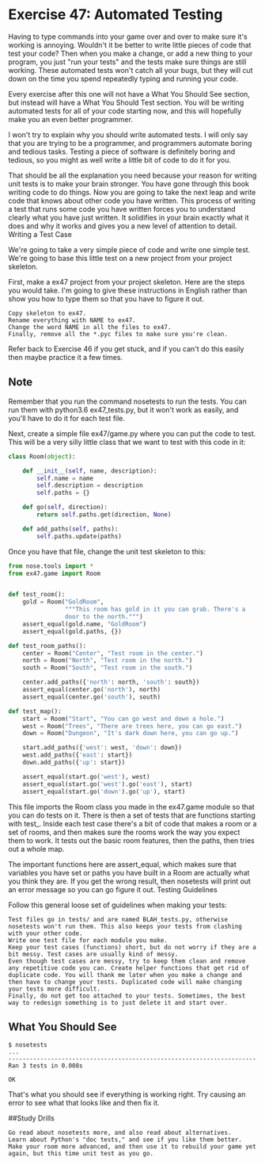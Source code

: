 # Exercise 47: Automated Testing

Having to type commands into your game over and over to make sure it's working is annoying. Wouldn't it be better to write little pieces of code that test your code? Then when you make a change, or add a new thing to your program, you just "run your tests" and the tests make sure things are still working. These automated tests won't catch all your bugs, but they will cut down on the time you spend repeatedly typing and running your code.

Every exercise after this one will not have a What You Should See section, but instead will have a What You Should Test section. You will be writing automated tests for all of your code starting now, and this will hopefully make you an even better programmer.

I won't try to explain why you should write automated tests. I will only say that you are trying to be a programmer, and programmers automate boring and tedious tasks. Testing a piece of software is definitely boring and tedious, so you might as well write a little bit of code to do it for you.

That should be all the explanation you need because your reason for writing unit tests is to make your brain stronger. You have gone through this book writing code to do things. Now you are going to take the next leap and write code that knows about other code you have written. This process of writing a test that runs some code you have written forces you to understand clearly what you have just written. It solidifies in your brain exactly what it does and why it works and gives you a new level of attention to detail.
Writing a Test Case

We're going to take a very simple piece of code and write one simple test. We're going to base this little test on a new project from your project skeleton.

First, make a ex47 project from your project skeleton. Here are the steps you would take. I'm going to give these instructions in English rather than show you how to type them so that you have to figure it out.

    Copy skeleton to ex47.
    Rename everything with NAME to ex47.
    Change the word NAME in all the files to ex47.
    Finally, remove all the *.pyc files to make sure you're clean.

Refer back to Exercise 46 if you get stuck, and if you can't do this easily then maybe practice it a few times.

## Note

Remember that you run the command nosetests to run the tests. You can run them with python3.6 ex47_tests.py, but it won't work as easily, and you'll have to do it for each test file.

Next, create a simple file ex47/game.py where you can put the code to test. This will be a very silly little class that we want to test with this code in it:

```python
class Room(object):

    def __init__(self, name, description):
        self.name = name
        self.description = description
        self.paths = {}

    def go(self, direction):
        return self.paths.get(direction, None)

    def add_paths(self, paths):
        self.paths.update(paths)
```

Once you have that file, change the unit test skeleton to this:

```python
from nose.tools import *
from ex47.game import Room


def test_room():
    gold = Room("GoldRoom",
                """This room has gold in it you can grab. There's a
                door to the north.""")
    assert_equal(gold.name, "GoldRoom")
    assert_equal(gold.paths, {})

def test_room_paths():
    center = Room("Center", "Test room in the center.")
    north = Room("North", "Test room in the north.")
    south = Room("South", "Test room in the south.")

    center.add_paths({'north': north, 'south': south})
    assert_equal(center.go('north'), north)
    assert_equal(center.go('south'), south)

def test_map():
    start = Room("Start", "You can go west and down a hole.")
    west = Room("Trees", "There are trees here, you can go east.")
    down = Room("Dungeon", "It's dark down here, you can go up.")

    start.add_paths({'west': west, 'down': down})
    west.add_paths({'east': start})
    down.add_paths({'up': start})

    assert_equal(start.go('west'), west)
    assert_equal(start.go('west').go('east'), start)
    assert_equal(start.go('down').go('up'), start)
```

This file imports the Room class you made in the ex47.game module so that you can do tests on it. There is then a set of tests that are functions starting with test_. Inside each test case there's a bit of code that makes a room or a set of rooms, and then makes sure the rooms work the way you expect them to work. It tests out the basic room features, then the paths, then tries out a whole map.

The important functions here are assert_equal, which makes sure that variables you have set or paths you have built in a Room are actually what you think they are. If you get the wrong result, then nosetests will print out an error message so you can go figure it out.
Testing Guidelines

Follow this general loose set of guidelines when making your tests:

    Test files go in tests/ and are named BLAH_tests.py, otherwise nosetests won't run them. This also keeps your tests from clashing with your other code.
    Write one test file for each module you make.
    Keep your test cases (functions) short, but do not worry if they are a bit messy. Test cases are usually kind of messy.
    Even though test cases are messy, try to keep them clean and remove any repetitive code you can. Create helper functions that get rid of duplicate code. You will thank me later when you make a change and then have to change your tests. Duplicated code will make changing your tests more difficult.
    Finally, do not get too attached to your tests. Sometimes, the best way to redesign something is to just delete it and start over.

## What You Should See

```shell
$ nosetests
...
----------------------------------------------------------------------
Ran 3 tests in 0.008s

OK
```

That's what you should see if everything is working right. Try causing an error to see what that looks like and then fix it.

##Study Drills

    Go read about nosetests more, and also read about alternatives.
    Learn about Python's "doc tests," and see if you like them better.
    Make your room more advanced, and then use it to rebuild your game yet again, but this time unit test as you go.

